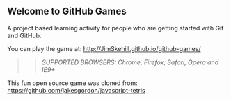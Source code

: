 ## Welcome to GitHub Games

A project based learning activity for people who are getting started with Git and GitHub.

You can play the game at: http://JimSkehill.github.io/github-games/

>> _*SUPPORTED BROWSERS*: Chrome, Firefox, Safari, Opera and IE9+_

This fun open source game was cloned from: https://github.com/jakesgordon/javascript-tetris
